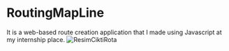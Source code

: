 # RoutingMapLine
It is a web-based route creation application that I made using Javascript at my internship place.
![ResimCiktiRota](https://user-images.githubusercontent.com/114110417/196523919-aadb3577-71fe-4b86-ba61-d25fb863cbb4.png)
